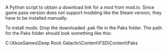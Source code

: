 A Python script to obtain a download link for a mod from mod.io. Since game pass version does not support modding like the Steam version,
they have to be installed manually.



To install mods:
Drop the downloaded .pak file in the Paks folder. The path for the Paks folder should look something like this:

C:\XboxGames\Deep Rock Galactic\Content\FSD\Content\Paks

